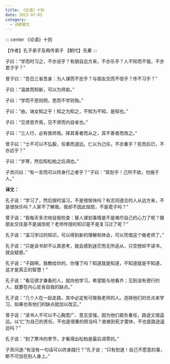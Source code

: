 ```yaml
---
title: 《论语》十则
date: 2023-07-03
category:
  - 诗歌散文
---
```



<!-- more -->

::: center
《论语》十则

【作者】孔子弟子及再传弟子   【朝代】先秦
:::


子曰：“学而时习之，不亦说乎？有朋自远方来，不亦乐乎？人不知而不愠，不亦君子乎？”

曾子曰：“吾日三省吾身：为人谋而不忠乎？与朋友交而不信乎？传不习乎？”

子曰：“温故而知新，可以为师矣。”

子曰：“学而不思则罔，思而不学则殆。”

子曰：“由，诲女知之乎！知之为知之，不知为不知，是知也。”

子曰：“见贤思齐焉，见不贤而内自省也。”

子曰：“三人行，必有我师焉。择其善者而从之，其不善者而改之。”

曾子曰：“士不可以不弘毅，任重而道远。仁以为己任，不亦重乎？死而后已，不亦远乎？”

子曰：“岁寒，然后知松柏之后凋也。”

子贡问曰：“有一言而可以终身行之者乎？”子曰：“其恕乎！己所不欲，勿施于人。”


**译文：**

孔子说：“学习了，然后按时温习，不是很愉快吗？有志同道合的人从远方来，不是很快乐吗？人家不了解我，我却不因此恼怒，不是君子吗？”

曾子说：“我每天多次地自我检查：替人谋划事情是不是竭尽自己的心力了呢？跟朋友交往是不是诚信呢？老师传授的知识是不是复习过了呢？”

孔子说：“温习学过的知识，可以得到新的理解和体会，可以凭借这个做老师了。”

孔子说：“只是读书却不认真思考，就会感到迷茫而无所适从，只空想却不读书，就会疑惑。”

孔子说：“子路啊，我教给你的，你懂了吗？知道就是知道，不知道就是不知道，这才是真正的智慧！”

孔子说：“看见德才兼备的人，就向他学习，希望能与他看齐；见到没有德行的人，就要在内心反省自我的缺点。”

孔子说：“几个人在一起走路，其中必定有可做我老师的人。选择他们的优点来学习，如果也有他们的缺点就加以改正。”

曾子说：“读书人不可以不心胸宽广、意志坚强，因为他们肩负重任，路途又很遥远。以‘仁’为自己的责任，不也是很重的担当吗？直做到死才罢休，不也是路途遥远吗？”

孔子说：“到了寒冷的季节，才看得出松柏是最后凋零的。”

子贡问道:“有没有一句话可以终身践行？”孔子说：“只有恕道！自己不愿意的事，断不可加在别人身上。”

